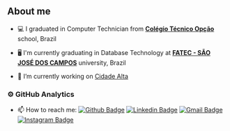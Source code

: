 ## About me

- 💻 I graduated in Computer Technician from [**Colégio Técnico Opção**](http://site.colegiotecnicoopcao.com.br/) school, Brazil

- 🖥 I'm currently graduating in Database Technology  at [**FATEC - SÃO JOSÉ DOS CAMPOS**](https://fatecsjc-prd.azurewebsites.net/) university, Brazil

- 🔭 I’m currently working on <a href="https://cidadealta.gg">Cidade Alta</a> 


<h3> ⚙️  GitHub Analytics </h3>
  
<!-- <a href="https://github.com/giraudgabriel">
   <img height="180em" src="https://github-readme-stats.vercel.app/api?username=giraudgabriel&theme=react&show_icons=true" style"max-width: 100%;" /> 
  <img height="180em" src="https://github-readme-stats.vercel.app/api/top-langs/?username=giraudgabriel&theme=react&layout=compact" style"max-width: 100%;" />  
  <img height="180em" src="https://github-readme-stats.vercel.app/api/wakatime?username=giraudgabriel&theme=react" style"max-width: 100%;" />
  <img height="180em" src="https://github-readme-stats.vercel.app/api/wakatime?username=giraudgabriel&theme=react&layout=compact" style"max-width: 100%;" />
</a> -->

- 📫 How to reach me: [![Github Badge](https://img.shields.io/badge/-Github-000?style=flat-square&logo=Github&logoColor=white&link=https://github.com/giraudgabriel)](https://github.com/giraudgabriel)
[![Linkedin Badge](https://img.shields.io/badge/-LinkedIn-blue?style=flat-square&logo=Linkedin&logoColor=white&link=https://www.linkedin.com/in/ggiraud/)](https://www.linkedin.com/in/ggiraud/)
[![Gmail Badge](https://img.shields.io/badge/-Gmail-c14438?style=flat-square&logo=Gmail&logoColor=white&link=mailto:gabrielgiraud71@gmail.com)](mailto:gabrielgiraud71@gmail.com)
[![Instagram Badge](https://img.shields.io/badge/-Instagram-C13584?style=flat-square&labelColor=C13584&logo=instagram&logoColor=white&link=https://www.instagram.com/gibaraud/)](https://www.instagram.com/gibaraud/)

